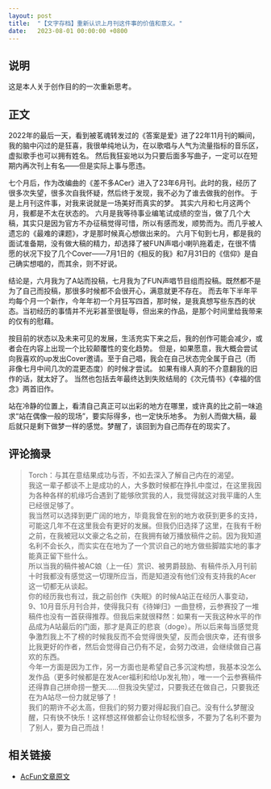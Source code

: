 ```yaml
---
layout: post
title:  "【文字存档】重新认识上月刊这件事的价值和意义。"
date:   2023-08-01 00:00:00 +0800
---
```


## 说明

这是本人关于创作目的的一次重新思考。

## 正文

2022年的最后一天，看到被茗魂转发过的《答案是爱》进了22年11月刊的瞬间，我的脑中闪过的是狂喜，我很单纯地认为，在以歌唱与人气为流量指标的音乐区，虚拟歌手也可以拥有姓名。
然后我狂妄地以为只要后面多写曲子，一定可以在短期内再次刊上有名——但是实际上事与愿违。

七个月后，作为改编曲的《差不多ACer》进入了23年6月刊。此时的我，经历了很多次失望，很多次自我怀疑，然后终于发现，我不必为了谁去做我的创作。
于是上月刊这件事，对我来说就是一场美好而真实的梦。
其实六月和七月这两个月，我都是不太在状态的。
六月是我等待事业编笔试成绩的空当，做了几个大稿，其实只是因为官方不办征稿觉得可惜，所以有感而发，顺势而为。而几乎被人遗忘的《最难的课题》，才是那时候真心想做出来的。
六月下旬到七月，都是我的面试准备期，没有做大稿的精力，却选择了被FUN声唱小喇叭拖着走，在很不情愿的状况下投了几个Cover——7月1日的《相反的我》和7月31日的《信仰》是自己确实想唱的，而其余，则不好说。

结论是，六月我为了A站而投稿，七月我为了FUN声唱节目组而投稿。既然都不是为了自己而投稿，那很多时候都不会很开心，满意就更不存在。
而去年下半年平均每个月一个新作，今年年初一个月狂写四首，那时候，是我真想写些东西的状态。当初经历的事情并不光彩甚至很耻辱，但出来的作品，是那个时间里给我带来的仅有的慰藉。

按目前的状态以及未来可见的发展，生活充实下来之后，我的创作可能会减少，或者会在内容上出现一个比较颠覆性的变化趋势。
但是，如果愿意，我大概会尝试向我喜欢的up发出Cover邀请。至于自己唱，我会在自己状态完全属于自己（而非像七月中间几次的混更态度）的时候才尝试。
如果有缘人真的不介意翻我的旧作的话，就太好了。
当然也包括去年最终达到失败结局的《次元情书》《幸福的信念》两首旧作。

站在冷静的位置上，看清自己真正可以出彩的地方在哪里，或许真的比之前一味追求“站在偶像一般的现场”，要实际得多，也一定快乐地多。
为别人而做大稿，最后就只是剩下做梦一样的感觉。梦醒了，该回到为自己而存在的现实了。

## 评论摘录

> Torch：与其在意结果成功与否，不如去深入了解自己内在的渴望。<br>我这一辈子都谈不上是成功的人，大多数时候都在挣扎中度过，在这里我因为各种各样的机缘巧合遇到了能够欣赏我的人，我觉得就这对我平庸的人生已经很足够了。<br>我当然可以选择到更广阔的地方，毕竟我曾在别的地方收获到更多的支持，可能这几年不在这里我会有更好的发展。但我仍旧选择了这里，在我有千粉之前，在我被冠以文豪之名之前，在我拥有破万播放稿件之前。因为我知道名利不会长久，而实实在在地为了一个赏识自己的地方做些脚踏实地的事才能真正留下些什么。<br>所以当我的稿件被AC娘（上一任）赏识、被男爵鼓励、有稿件杀入月刊前十时我都没有感觉这一切理所应当，而是知道没有他们没有支持我的Acer这一切都无从谈起。<br>你的经历我也有过，我之前创作《失眠》的时候A站正在经历人事变动，9、10月音乐月刊合并，使得我只有《待婵归》一曲登榜，云参赛投了一堆稿件也没有一首获得推荐。但我后来就很释然：如果有一天我这种水平的作品成为A站最后的门面，那才是真正的悲哀（doge）。所以后来每当感觉竞争激烈我上不了榜的时候我反而不会觉得很失望，反而会很庆幸，还有很多比我更好的作者，然后会觉得自己仍有不足，会努力改进，会继续做自己喜欢的东西。<br>今年一方面是因为工作，另一方面也是希望自己多沉淀构想，我基本没怎么发作品（更多时候都是在发Acer福利和给Up发礼物），唯一一个云参赛稿件还得靠自己拼命捞一整天……但我没失望过，只要我还在做自己，只要我还在为A站尽一份力就足够了！<br>我们的期许不必太高，但我们的努力要对得起我们自己。没有什么梦醒没醒，只有快不快乐！这样想这样做都会让你轻松很多，不要为了名利不要为了别人，要为自己而战！

## 相关链接

* [AcFun文章原文](https://www.acfun.cn/a/ac41985240)